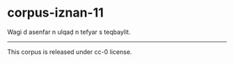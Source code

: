 # corpus-iznan-11
Wagi d asenfar n ulqaḍ n tefyar s teqbaylit.
_____________________
This corpus is released under cc-0 license.
